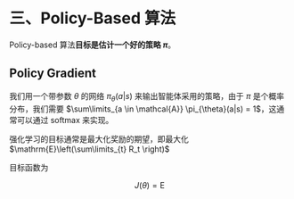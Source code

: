 # 三、Policy-Based 算法

Policy-based 算法**目标是估计一个好的策略 $\pi$**。

## Policy Gradient

我们用一个带参数 $\theta$ 的网络 $\pi_{\theta}(a|s)$ 来输出智能体采用的策略，由于 $\pi$ 是个概率分布，我们需要 $\sum\limits_{a \in \mathcal{A}} \pi_{\theta}(a|s) = 1$，这通常可以通过 softmax 来实现。

强化学习的目标通常是最大化奖励的期望，即最大化 $\mathrm{E}\left(\sum\limits_{t} R_t \right)$

目标函数为

$$
J(\theta) = \mathrm{E}
$$
